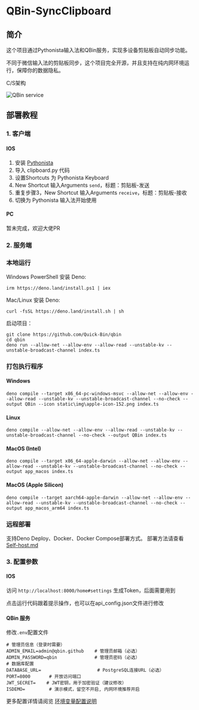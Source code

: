 # QBin-SyncClipboard

## 简介
这个项目通过Pythonista输入法和QBin服务，实现多设备剪贴板自动同步功能。

不同于微信输入法的剪贴板同步，这个项目完全开源，并且支持在纯内网环境运行，保障你的数据隐私。

C/S架构

![QBin service](https://s3.tebi.io/lite/clipboard-service.svg)

## 部署教程

### 1. 客户端

#### IOS 
1. 安装 [Pythonista](https://apps.apple.com/tw/app/pythonista-3/id1085978097)
2. 导入 clipboard.py 代码
3. 设置Shortcuts 为 Pythonista Keyboard
4. New Shortcut 输入Arguments `send`，标题：剪贴板-发送
5. 重复步骤3，New Shortcut 输入Arguments `receive`，标题：剪贴板-接收
6. 切换为 Pythonista 输入法开始使用

#### PC
暂未完成，欢迎大佬PR

### 2. 服务端
### 本地运行

Windows PowerShell 安装 Deno:
```
irm https://deno.land/install.ps1 | iex
```

Mac/Linux 安装 Deno:
```
curl -fsSL https://deno.land/install.sh | sh
```

启动项目：
```
git clone https://github.com/Quick-Bin/qbin
cd qbin
deno run --allow-net --allow-env --allow-read --unstable-kv --unstable-broadcast-channel index.ts
```

### 打包执行程序

#### Windows
```  --no-terminal
deno compile --target x86_64-pc-windows-msvc --allow-net --allow-env --allow-read --unstable-kv --unstable-broadcast-channel --no-check --output QBin --icon static\img\apple-icon-152.png index.ts
```

#### Linux
```
deno compile --allow-net --allow-env --allow-read --unstable-kv --unstable-broadcast-channel --no-check --output QBin index.ts
```

#### MacOS (Intel)
```
deno compile --target x86_64-apple-darwin --allow-net --allow-env --allow-read --unstable-kv --unstable-broadcast-channel --no-check --output app_macos index.ts
```

#### MacOS (Apple Silicon)
```
deno compile --target aarch64-apple-darwin --allow-net --allow-env --allow-read --unstable-kv --unstable-broadcast-channel --no-check --output app_macos_arm64 index.ts
```

### 远程部署
支持Deno Deploy、Docker、Docker Compose部署方式。
部署方法请查看 [Self-host.md](https://github.com/Quick-Bin/qbin/blob/main/Docs/self-host.md)

### 3. 配置参数
#### IOS
访问 `http://localhost:8000/home#settings` 生成Token，后面需要用到

点击运行代码跟着提示操作，也可以在api_config.json文件进行修改

#### QBin 服务
修改`.env`配置文件
```
# 管理员信息（登录时需要）
ADMIN_EMAIL=admin@qbin.github    # 管理员邮箱（必选）
ADMIN_PASSWORD=qbin              # 管理员密码（必选）
# 数据库配置
DATABASE_URL=					  # PostgreSQL连接URL（必选）
PORT=8000       # 开放访问端口
JWT_SECRET=    # JWT密钥，用于加密验证（建议修改）
ISDEMO=			# 演示模式，留空不开启, 内网环境推荐开启
```
更多配置详情请阅览 [环境变量配置说明](https://github.com/Quick-Bin/qbin/blob/main/Docs/self-host.md#%EF%B8%8F-%E7%8E%AF%E5%A2%83%E5%8F%98%E9%87%8F%E9%85%8D%E7%BD%AE%E8%AF%B4%E6%98%8E)

